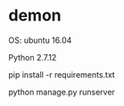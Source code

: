 # demon

OS: ubuntu 16.04

Python 2.7.12

pip install -r requirements.txt

python manage.py runserver 
